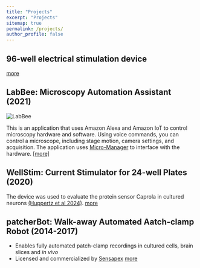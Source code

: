 ```yaml
---
title: "Projects"
excerpt: "Projects"
sitemap: true
permalink: /projects/
author_profile: false
---
```


## 96-well electrical stimulation device
[more](/96stim/)

## LabBee: Microscopy Automation Assistant (2021)


![LabBee](../images/LabBee_graphic.png)


This is an application that uses Amazon Alexa and Amazon IoT to control microscopy hardware and software. Using voice commands, you can control a microscope, including stage motion, camera settings, and acquisition. The application uses [Micro-Manager](https://micro-manager.org/) to interface with the hardware. [[more]](/LabBee/) 

## WellStim: Current Stimulator for 24-well Plates (2020)
The device was used to evaluate the protein sensor Caprola in cultured neurons [(Huppertz et al 2024)](https://www.science.org/doi/10.1126/science.adg0812).
[more](/wellStim/) 



## patcherBot: Walk-away Automated Aatch-clamp Robot (2014-2017)
 - Enables fully automated patch-clamp recordings in cultured cells, brain slices and *in vivo*
 - Licensed and commercialized by [Sensapex](https://www.sensapex.com/products/umc-automated-pressure-control/)
[more](/patcherBot/) 